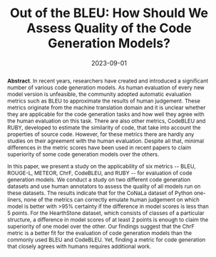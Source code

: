 ---
title: "Out of the BLEU: How Should We Assess Quality of the Code Generation Models?"
authors: '<i>Mikhail Evtikhiev, Egor Bogomolov, Yaroslav Sokolov, and Timofey Bryksin</i>'
status: "published"
collection: publications
permalink: /publications/2023-09-01-code-generation-metrics
date: 2023-09-01
venue: "<b>Journal of Systems and Software</b>"
paperurl: 'https://doi.org/10.1016/j.jss.2023.111741'
pdf: 'https://arxiv.org/abs/2208.03133'
level: 'Q1'
counter_id: 'J2'
data: 'https://github.com/JetBrains-Research/codegen-metrics'
abstract: "<p><b>Abstract</b>. In recent years, researchers have created and introduced a significant number of various code generation models. As human evaluation of every new model version is unfeasible, the community adopted automatic evaluation metrics such as BLEU to approximate the results of human judgement. These metrics originate from the machine translation domain and it is unclear whether they are applicable for the code generation tasks and how well they agree with the human evaluation on this task. There are also other metrics, CodeBLEU and RUBY, developed to estimate the similarity of code, that take into account the properties of source code. However, for these metrics there are hardly any studies on their agreement with the human evaluation. Despite all that, minimal differences in the metric scores have been used in recent papers to claim superiority of some code generation models over the others.</p><p>In this paper, we present a study on the applicability of six metrics -- BLEU, ROUGE-L, METEOR, ChrF, CodeBLEU, and RUBY -- for evaluation of code generation models. We conduct a study on two different code generation datasets and use human annotators to assess the quality of all models run on these datasets. The results indicate that for the CoNaLa dataset of Python one-liners, none of the metrics can correctly emulate human judgement on which model is better with >95% certainty if the difference in model scores is less than 5 points. For the HearthStone dataset, which consists of classes of a particular structure, a difference in model scores of at least 2 points is enough to claim the superiority of one model over the other. Our findings suggest that the ChrF metric is a better fit for the evaluation of code generation models than the commonly used BLEU and CodeBLEU. Yet, finding a metric for code generation that closely agrees with humans requires additional work.</p>"
j1: 'true'
j1venue: "<b>ASE'23</b>"
j1level: 'A*'
---